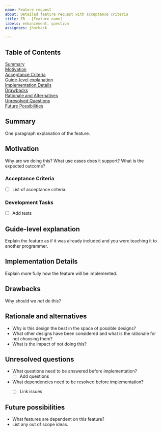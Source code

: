 ```yaml
---
name: Feature request
about: Detailed feature request with acceptance criteria
title: FR - [Feature name]
labels: enhancement, question
assignees: jhorback

---
```


## Table of Contents
[Summary](#summary) \
[Motivation](#motivation) \
[Acceptance Criteria](#acceptance-criteria) \
[Guide-level explanation](#guide-level-explanation) \
[Implementation Details](#implementation-details) \
[Drawbacks](#drawbacks) \
[Rationale and Alternatives](#rationale-and-alternatives) \
[Unresolved Questions](#unresolved-questions) \
[Future Possibilities](#future-possibilities)


## Summary
[summary]: #summary

One paragraph explanation of the feature.


## Motivation
[motivation]: #motivation

Why are we doing this? What use cases does it support? What is the expected outcome?

### Acceptance Criteria
[acceptance-criteria]: #acceptance-criteria
 - [ ] List of acceptance criteria.

### Development Tasks
- [ ] Add tests

## Guide-level explanation
[guide-level-explanation]: #guide-level-explanation

Explain the feature as if it was already included and you were teaching it to another programmer.


## Implementation Details
[implementation-details]: #implementation-details

Explain more fully how the feature will be implemented.


## Drawbacks
[drawbacks]: #drawbacks

Why should we *not* do this?


## Rationale and alternatives
[rationale-and-alternatives]: #rationale-and-alternatives

- Why is this design the best in the space of possible designs?
- What other designs have been considered and what is the rationale for not choosing them?
- What is the impact of not doing this?


## Unresolved questions
[unresolved-questions]: #unresolved-questions

- What questions need to be answered before implementation?
  - [ ] Add questions
- What dependencies need to be resolved before implementation?
  - [ ] Link issues


## Future possibilities
[future-possibilities]: #future-possibilities

- What features are dependent on this feature?
- List any out of scope ideas.
